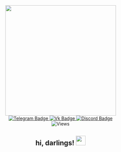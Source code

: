 <div id="header" align="center">
  <img src="https://i.pinimg.com/originals/80/50/af/8050af9d308bde80d8f5d9e7a5b3fa7b.gif" width="345"/>
</div>


<div id="badges" align="center">
  <a href="https://t.me/ciel_supremacy">
  <img src="https://img.shields.io/badge/Telegram-0591f7?logo=telegram&logoColor=white&style=for-the-badge" alt="Telegram Badge"/>
  </a>
  <a href="https://vk.com/ciel_supremacy">
  <img src="https://img.shields.io/badge/VK-044dea?style=for-the-badge&logo=Vk&logoColor=white" alt="Vk Badge"/>
  </a>
  <a href="https://discord.com/users/759407161318703145">
  <img src="https://img.shields.io/badge/Discord-9c11c0?style=for-the-badge&logo=Discord&logoColor=white" alt="Discord Badge"/>
  </a>
</div>

<div id="counter" align="center">
<img src="https://komarev.com/ghpvc/?username=Phant0mh1ve&style=for-the-badge&color=10c69b" alt="Views"/>
  <h2>
  hi, darlings!
  <img src="https://media.giphy.com/media/StFfeDZYMlHqar4mAf/giphy.gif?cid=ecf05e47dgdwxscyzbut0g5ew5dlxxwcto4w1y2zojcr5ftr&ep=v1_stickers_search&rid=giphy.gif&ct=s" width="30px"/>
</h2>
</div>
